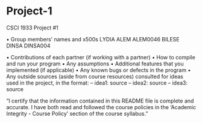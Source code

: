 # Project-1
CSCI 1933 Project #1

• Group members’ names and x500s
LYDIA ALEM ALEM0046
BILESE DINSA DINSA004

• Contributions of each partner (if working with a partner)
• How to compile and run your program
• Any assumptions
• Additional features that you implemented (if applicable)
• Any known bugs or defects in the program
• Any outside sources (aside from course resources) consulted for ideas used in the project, in the format:
– idea1: source 
– idea2: source 
– idea3: source

“I certify that the information contained in this README file is complete and accurate. I have both read and followed the course policies in the ‘Academic Integrity - Course Policy’ section of the course syllabus.” 
